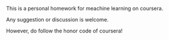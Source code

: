 This is a personal homework for meachine learning on coursera.

Any suggestion or discussion is welcome.

However, do follow the honor code of coursera!
